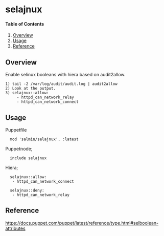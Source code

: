 # selajnux

#### Table of Contents

1. [Overview](#overview)
2. [Usage](#usage) 
3. [Reference](#reference)

## Overview

Enable selinux booleans with hiera based on audit2allow.

```puppet
1) tail -2 /var/log/audit/audit.log | audit2allow
2) Look at the output.
3) selajnux::allow:
     - httpd_can_network_relay
     - httpd_can_network_connect
```

## Usage

Puppetfile

```puppet
  mod 'salmin/selajnux', :latest
```
Puppetnode;

```puppet
  include selajnux
```

Hiera;

```puppet
  selajnux::allow:
   - httpd_can_network_connect

  selajnux::deny:
   - httpd_can_network_relay
```


## Reference

https://docs.puppet.com/puppet/latest/reference/type.html#selboolean-attributes

